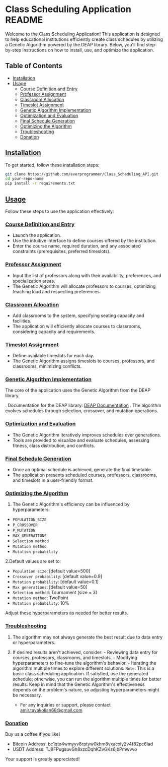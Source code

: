 # Class Scheduling Application README

Welcome to the Class Scheduling Application! This application is designed to help educational institutions efficiently create class schedules by utilizing a Genetic Algorithm powered by the DEAP library. Below, you'll find step-by-step instructions on how to install, use, and optimize the application.

## Table of Contents
- [Installation](#installation)
- [Usage](#usage)
  - [Course Definition and Entry](#course-definition-and-entry)
  - [Professor Assignment](#professor-assignment)
  - [Classroom Allocation](#classroom-allocation)
  - [Timeslot Assignment](#timeslot-assignment)
  - [Genetic Algorithm Implementation](#genetic-algorithm-implementation)
  - [Optimization and Evaluation](#optimization-and-evaluation)
  - [Final Schedule Generation](#final-schedule-generation)
  - [Optimizing the Algorithm](#optimizing-the-algorithm)
  - [Troubleshooting](#troubleshooting)
  - [Donation](#donation)

## [Installation](#installation)

To get started, follow these installation steps:

```bash
git clone https://github.com/everprogrammer/Class_Scheduling_API.git
cd your-repo-name
pip install -r requirements.txt
```
## [Usage](#usage)
Follow these steps to use the application effectively:

### [Course Definition and Entry](#course-definition-and-entry)
- Launch the application.
- Use the intuitive interface to define courses offered by the institution.
- Enter the course name, required duration, and any associated constraints (prerequisites, preferred timeslots).
### [Professor Assignment](#professor-assignment)
- Input the list of professors along with their availability, preferences, and specialization areas.
- The Genetic Algorithm will allocate professors to courses, optimizing teaching load and respecting preferences.
### [Classroom Allocation](#classroom-allocation)
- Add classrooms to the system, specifying seating capacity and facilities.
- The application will efficiently allocate courses to classrooms, considering capacity and requirements.
### [Timeslot Assignment](#timeslot-assignment)
- Define available timeslots for each day.
- The Genetic Algorithm assigns timeslots to courses, professors, and classrooms, minimizing conflicts.
### [Genetic Algorithm Implementation](#genetic-algorithm-implementation)
The core of the application uses the Genetic Algorithm from the DEAP library.

. Documentation for the DEAP library: [DEAP Documentation](https://deap.readthedocs.io/en/master/)
. The algorithm evolves schedules through selection, crossover, and mutation operations.
###  [Optimization and Evaluation](#optimization-and-evaluation)
- The Genetic Algorithm iteratively improves schedules over generations.
- Tools are provided to visualize and evaluate schedules, assessing fitness, class distribution, and conflicts.
### [Final Schedule Generation](#final-schedule-generation)
- Once an optimal schedule is achieved, generate the final timetable.
- The application presents scheduled courses, professors, classrooms, and timeslots in a user-friendly format.
### [Optimizing the Algorithm](#optimizing-the-algorithm)
1. The Genetic Algorithm's efficiency can be influenced by hyperparameters:

- `POPULATION_SIZE`
- `P_CROSSOVER`
- `P_MUTATION`
- `MAX_GENERATIONS`
- `Selection method`
- `Mutation method`
- `Mutation probability`

2.Default values are set to:

- `Population size`: [default value=500]
- `Crossover probability`: [default value=0.9]
- `Mutation probability`: [default value=0.1]
- `Max generations`: [default value=50]
- `Selection method`: Tournament (size = 3)
- `Mutation method`: TwoPoint
- `Mutation probability`: 10%

Adjust these hyperparameters as needed for better results.

### [Troubleshooting](#troubleshooting)
1. The algorithm may not always generate the best result due to data entry or hyperparameters.
2. If desired results aren't achieved, consider:
        - Reviewing data entry for courses, professors, classrooms, and timeslots.
        - Modifying hyperparameters to fine-tune the algorithm's behavior.
        - Iterating the algorithm multiple times to explore different solutions.
    `Note`: This is a basic class scheduling application. If satisfied, use the generated schedule; otherwise, you can run the algorithm multiple times for better results. Keep in mind that the Genetic Algorithm's effectiveness depends on the problem's nature, so adjusting hyperparameters might be necessary.

    - For any inquiries or support, please contact amir.tavakolian68@gmail.com

### [Donation](#donation)
Buy us a coffee if you like!

- Bitcoin Address: bc1qtx4wmyyv8rptyw0khm8vxacxly2v4f82pc6lad
- USDT Address: TJ9FPugsuvGh8xzcDqhKZvGKz6jbPmwvvo

Your support is greatly appreciated!